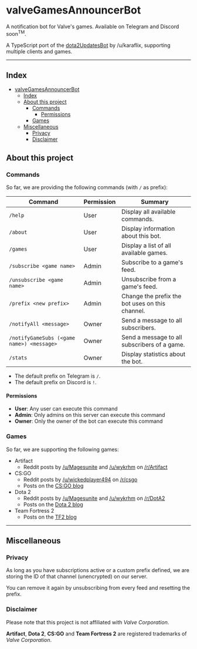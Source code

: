 # valveGamesAnnouncerBot

A notification bot for Valve's games.
Available on Telegram and Discord soon<sup>TM</sup>.

A TypeScript port of the [dota2UpdatesBot](https://github.com/zachkont/dotaUpdatesBot/blob/development/updater.py) by /u/karaflix, supporting multiple clients and games.

---
## Index
- [valveGamesAnnouncerBot](#valvegamesannouncerbot)
  - [Index](#index)
  - [About this project](#about-this-project)
    - [Commands](#commands)
      - [Permissions](#permissions)
    - [Games](#games)
  - [Miscellaneous](#miscellaneous)
    - [Privacy](#privacy)
    - [Disclaimer](#disclaimer)

## About this project

### Commands

So far, we are providing the following commands (with `/` as prefix):

| Command                                   | Permission | Summary                                         |
| ----------------------------------------- | ---------- | ----------------------------------------------- |
| `/help`                                   | User       | Display all available commands.                 |
| `/about`                                  | User       | Display information about this bot.             |
| `/games`                                  | User       | Display a list of all available games.          |
| `/subscribe <game name>`                  | Admin      | Subscribe to a game's feed.                     |
| `/unsubscribe <game name>`                | Admin      | Unsubscribe from a game's feed.                 |
| `/prefix <new prefix>`                    | Admin      | Change the prefix the bot uses on this channel. |
| `/notifyAll <message>`                    | Owner      | Send a message to all subscribers.              |
| `/notifyGameSubs (<game name>) <message>` | Owner      | Send a message to all subscribers of a game.    |
| `/stats`                                  | Owner      | Display statistics about the bot.               |

* The default prefix on Telegram is `/`.
* The default prefix on Discord is `!`.

#### Permissions
- **User**: Any user can execute this command
- **Admin**: Only admins on this server can execute this command
- **Owner**: Only the owner of the bot can execute this command

### Games

So far, we are supporting the following games:

- Artifact
  - Reddit posts by [/u/Magesunite](https://www.reddit.com/user/Magesunite/posts/) and [/u/wykrhm](https://www.reddit.com/user/wykrhm/posts/) on [/r/Artifact](https://www.reddit.com/r/Artifact/)
- CS:GO
  - Reddit posts by [/u/wickedplayer494](https://www.reddit.com/user/wickedplayer494/posts/) on [/r/csgo](https://www.reddit.com/r/csgo/)
  - Posts on the [CS:GO blog](https://blog.counter-strike.net/)
- Dota 2
  - Reddit posts by [/u/Magesunite](https://www.reddit.com/user/Magesunite/posts/) and [/u/wykrhm](https://www.reddit.com/user/wykrhm/posts/) on [/r/DotA2](https://www.reddit.com/r/DotA2/)
  - Posts on the [Dota 2 blog](http://blog.dota2.com/)
- Team Fortress 2
  - Posts on the [TF2 blog](http://www.teamfortress.com/?tab=blog)


---

## Miscellaneous

### Privacy

As long as you have subscriptions active or a custom prefix defined, we are storing the ID of that channel (unencrypted) on our server.

You can remove it again by unsubscribing from every feed and resetting the prefix.


### Disclaimer

Please note that this project is not affiliated with *Valve Corporation*.

**Artifact**, **Dota 2**, **CS:GO** and **Team Fortress 2** are registered trademarks of *Valve Corporation*.